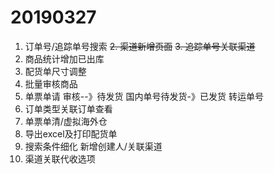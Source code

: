 # 20190327
1. 订单号/追踪单号搜索
~~2. 渠道新增页面~~
~~3. 追踪单号关联渠道~~
4. 商品统计增加已出库
5. 配货单尺寸调整
6. 批量审核商品
7. 单票单请 审核--》待发货 
    国内单号待发货-》已发货 转运单号
8. 订单类型关联订单查看
9. 单票单清/虚拟海外仓
10. 导出excel及打印配货单
11. 搜索条件细化 新增创建人/关联渠道
12. 渠道关联代收选项